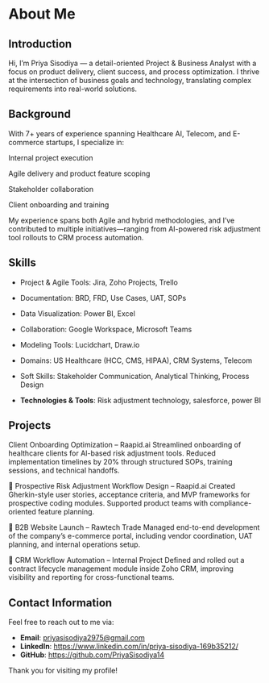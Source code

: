 # About Me

## Introduction
Hi, I’m Priya Sisodiya — a detail-oriented Project & Business Analyst with a focus on product delivery, client success, and process optimization. I thrive at the intersection of business goals and technology, translating complex requirements into real-world solutions.


## Background
With 7+ years of experience spanning Healthcare AI, Telecom, and E-commerce startups, I specialize in:

Internal project execution

Agile delivery and product feature scoping

Stakeholder collaboration

Client onboarding and training

My experience spans both Agile and hybrid methodologies, and I’ve contributed to multiple initiatives—ranging from AI-powered risk adjustment tool rollouts to CRM process automation.


## Skills
- Project & Agile Tools: Jira, Zoho Projects, Trello

- Documentation: BRD, FRD, Use Cases, UAT, SOPs

- Data Visualization: Power BI, Excel

- Collaboration: Google Workspace, Microsoft Teams

- Modeling Tools: Lucidchart, Draw.io

- Domains: US Healthcare (HCC, CMS, HIPAA), CRM Systems, Telecom

- Soft Skills: Stakeholder Communication, Analytical Thinking, Process Design

- **Technologies & Tools**: Risk adjustment technology, salesforce, power BI

## Projects
Client Onboarding Optimization – Raapid.ai
Streamlined onboarding of healthcare clients for AI-based risk adjustment tools. Reduced implementation timelines by 20% through structured SOPs, training sessions, and technical handoffs.

🔹 Prospective Risk Adjustment Workflow Design – Raapid.ai
Created Gherkin-style user stories, acceptance criteria, and MVP frameworks for prospective coding modules. Supported product teams with compliance-oriented feature planning.

🔹 B2B Website Launch – Rawtech Trade
Managed end-to-end development of the company’s e-commerce portal, including vendor coordination, UAT planning, and internal operations setup.

🔹 CRM Workflow Automation – Internal Project
Defined and rolled out a contract lifecycle management module inside Zoho CRM, improving visibility and reporting for cross-functional teams.


## Contact Information
Feel free to reach out to me via:
- **Email**: priyasisodiya2975@gmail.com
- **LinkedIn**: https://www.linkedin.com/in/priya-sisodiya-169b35212/
- **GitHub**: https://github.com/PriyaSisodiya14

Thank you for visiting my profile!
